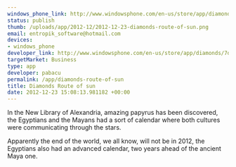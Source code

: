 ```yaml
--- 
windows_phone_link: http://www.windowsphone.com/en-us/store/app/diamonds/7dc5ea2d-880c-4dbf-838e-2d71c33a13bb
status: publish
thumb: /uploads/app/2012-12/2012-12-23-diamonds-route-of-sun.png
email: entropik_software@hotmail.com
devices: 
- windows_phone
developer_link: http://www.windowsphone.com/en-us/store/app/diamonds/7dc5ea2d-880c-4dbf-838e-2d71c33a13bb
targetMarket: Business
type: app
developer: pabacu
permalink: /app/diamonds-route-of-sun
title: Diamonds Route of sun
date: 2012-12-23 15:08:13.981182 +00:00
---
```


In the New Library of Alexandria,  amazing papyrus has been discovered, the Egyptians and the Mayans had a sort of calendar where both cultures were communicating through the stars. 

Apparently the end of the world, we all know, will not be in 2012, the Egyptians also had an advanced calendar, two years ahead of the ancient Maya one.
